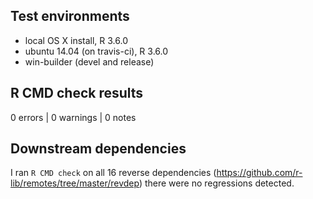 ## Test environments
* local OS X install, R 3.6.0
* ubuntu 14.04 (on travis-ci), R 3.6.0
* win-builder (devel and release)

## R CMD check results

0 errors | 0 warnings | 0 notes

## Downstream dependencies

I ran `R CMD check` on all 16 reverse dependencies
(https://github.com/r-lib/remotes/tree/master/revdep) there were no regressions
detected.
